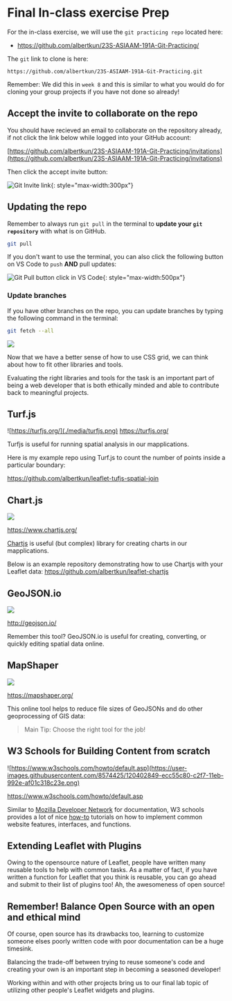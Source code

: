 # Final In-class exercise Prep

For the in-class exercise, we will use the `git practicing repo` located here:

- https://github.com/albertkun/23S-ASIAAM-191A-Git-Practicing/

The `git` link to clone is here:

```
https://github.com/albertkun/23S-ASIAAM-191A-Git-Practicing.git
```

Remember: We did this in `week 8` and this is similar to what you would do for cloning your group projects if you have not done so already!

## Accept the invite to collaborate on the repo

You should have recieved an email to collaborate on the repository already, if not click the link below while logged into your GitHub account:

[https://github.com/albertkun/23S-ASIAAM-191A-Git-Practicing/invitations](https://github.com/albertkun/23S-ASIAAM-191A-Git-Practicing/invitations)

Then click the accept invite button:

![Git Invite link](./media/gitInvite.png){: style="max-width:300px"}

## Updating the repo

Remember to always run `git pull` in the terminal to **update your `git repository`** with what is on GitHub.

```bash
git pull
```


If you don't want to use the terminal, you can also click the following button on VS Code to `push` **AND** pull updates:

![Git Pull button click in VS Code](./media/gitpull.png){: style="max-width:500px"}

### Update branches

If you have other branches on the repo, you can update branches by typing the following command in the terminal:

```bash
git fetch --all
```

![](./media/chartjs.png)

Now that we have a better sense of how to use CSS grid, we can think about how to fit other libraries and tools.

Evaluating the right libraries and tools for the task is an important part of being a web developer that is both ethically minded and able to contribute back to meaningful projects. 

## Turf.js

![https://turfjs.org/](./media/turfjs.png)
https://turfjs.org/

Turfjs is useful for running spatial analysis in our mapplications.

Here is my example repo using Turf.js to count the number of points inside a particular boundary:

https://github.com/albertkun/leaflet-tufjs-spatial-join


## Chart.js

![](./media/chartjs.png)

https://www.chartjs.org/

[Chartjs](https://www.chartjs.org/) is useful (but complex) library for creating charts in our mapplications.

Below is an example repository demonstrating how to use Chartjs with your Leaflet data:
https://github.com/albertkun/leaflet-chartjs


## GeoJSON.io

![](./media/geojson.png)

http://geojson.io/

Remember this tool? GeoJSON.io is useful for creating, converting, or quickly editing spatial data online.

## MapShaper
![](./media/mapshaper.png)

https://mapshaper.org/

This online tool helps to reduce file sizes of GeoJSONs and do other geoprocessing of GIS data:

> Main Tip: Choose the right tool for the job!

## W3 Schools for Building Content from scratch

![https://www.w3schools.com/howto/default.asp](https://user-images.githubusercontent.com/8574425/120402849-ecc55c80-c2f7-11eb-992e-af01c318c23e.png)


https://www.w3schools.com/howto/default.asp

Similar to [Mozilla Developer Network](https://developer.mozilla.org/) for documentation, W3 schools provides a lot of nice [how-to](https://www.w3schools.com/howto/default.asp) tutorials on how to implement common website features, interfaces, and functions.

## Extending Leaflet with Plugins

Owing to the opensource nature of Leaflet, people have written many reusable tools to help with common tasks. As a matter of fact, if you have written a function for Leaflet that you think is reusable, you can go ahead and submit to their list of plugins too! Ah, the awesomeness of open source!

## Remember! Balance Open Source with an open and ethical mind

Of course, open source has its drawbacks too, learning to customize someone elses poorly written code with poor documentation can be a huge timesink.

Balancing the trade-off between trying to reuse someone's code and creating your own is an important step in becoming a seasoned developer!

Working within and with other projects bring us to our final lab topic of utilizing other people's Leaflet widgets and plugins.
